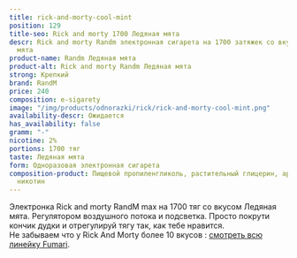 ```yaml
---
title: rick-and-morty-cool-mint
position: 129
title-seo: Rick and morty 1700 Ледяная мята
descr: Rick and morty Randm электронная сигарета на 1700 затяжек со вкусом Ледяная
  мята
product-name: Randm Ледяная мята
product-alt: Rick and morty Randm Ледяная мята
strong: Крепкий
brand: RandM
price: 240
composition: e-sigarety
image: "/img/products/odnorazki/rick/rick-and-morty-cool-mint.png"
availability-descr: Ожидается
has_availability: false
gramm: "-"
nicotine: 2%
portions: 1700 тяг
taste: Ледяная мята
form: Одноразовая электронная сигарета
composition-product: Пищевой пропиленгликоль, растительный глицерин, ароматизатор,
  никотин
---
```


Электронка Rick and morty ️RandM max на 1700 тяг со вкусом Ледяная мята. Регулятором воздушного потока и подсветка. Просто покрути кончик дудки и отрегулируй тягу так, как тебе нравится.<br>
Не забываем что у Rick And Morty более 10 вкусов : [смотреть всю линейку Fumari](/pods-rick-and-morty).